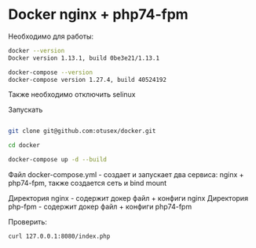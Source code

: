 # Docker nginx + php74-fpm

Необходимо для работы:

```bash
docker --version
Docker version 1.13.1, build 0be3e21/1.13.1

docker-compose --version
docker-compose version 1.27.4, build 40524192

```

Также необходимо отключить selinux

Запускать
```bash

git clone git@github.com:otusex/docker.git

cd docker

docker-compose up -d --build
```

Файл docker-compose.yml - создает и запускает два сервиса: nginx + php74-fpm,
также создается сеть и bind mount

Директория nginx - содержит докер файл + конфиги nginx
Директория php-fpm - содержит докер файл + конфиги php74-fpm


Проверить:

```bash
curl 127.0.0.1:8080/index.php
```
